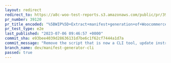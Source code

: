 ```yaml
---
layout: redirect
redirect_to: https://a8c-woo-test-reports.s3.amazonaws.com/public/pr/39120/e2e/index.html
pr_number: 39120
pr_title_encoded: "%5BWIP%5D+Extract+manifest+generation+of+WoocommerceDocs+plugin+into+a+CLI+tool+in+monorepo+utils."
pr_test_type: e2e
last_published: "2023-07-06 09:46:57 +0000"
commit_sha: e93bee4039d28636131d7be6c1f62cf7444a1d7a
commit_message: "Remove the script that is now a CLI tool, update instructions in woo …"
branch_name: dev/manifest-generator-cli
passed: true
---
```

